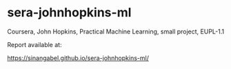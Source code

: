 # sera-johnhopkins-ml
Coursera, John Hopkins, Practical Machine Learning, small project, EUPL-1.1

Report available at: 

 https://sinangabel.github.io/sera-johnhopkins-ml/
